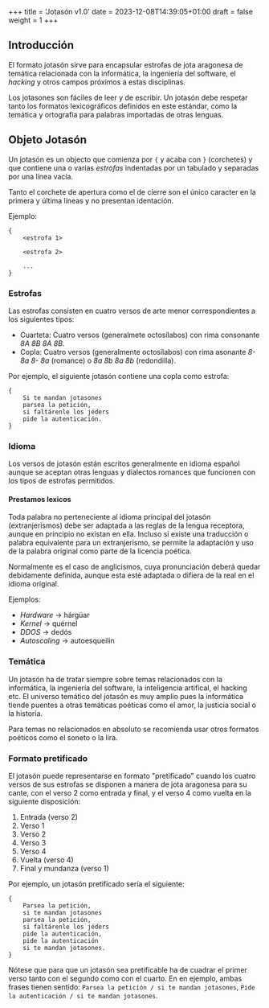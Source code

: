 +++
title = 'Jotasón v1.0'
date = 2023-12-08T14:39:05+01:00
draft = false
weight = 1
+++

## Introducción

El formato jotasón sirve para encapsular estrofas de jota aragonesa de temática relacionada con la informática, la ingeniería del software, el *hacking* y otros campos próximos a estas disciplinas.

Los jotasones son fáciles de leer y de escribir. Un jotasón debe respetar tanto los formatos lexicográficos definidos en este estándar, como la temática y ortografía para palabras importadas de otras lenguas.

## Objeto Jotasón

Un jotasón es un objecto que comienza por `{` y acaba con `}` (corchetes) y que contiene una o varias *estrofas* indentadas por un tabulado y separadas por una línea vacía.

Tanto el corchete de apertura como el de cierre son el único caracter en la primera y última líneas y no presentan identación.

Ejemplo:

	{
		<estrofa 1>
	
		<estrofa 2>
	
		...
	}


### Estrofas

Las estrofas consisten en cuatro versos de arte menor correspondientes a los siguientes tipos:

  - Cuarteta: Cuatro versos (generalmete octosílabos) con rima consonante *8A 8B 8A 8B*.
  - Copla: Cuatro versos (generalmente octosílabos) con rima asonante *8- 8a 8- 8a* (romance) o *8a 8b 8a 8b* (redondilla).

Por ejemplo, el siguiente jotasón contiene una copla como estrofa:

	{
		Si te mandan jotasones
		parsea la petición,
		si faltárenle los jéders
		pide la autenticación.
	}

### Idioma

Los versos de jotasón están escritos generalmente en idioma español aunque se aceptan otras lenguas y dialectos romances que funcionen con los tipos de estrofas permitidos.

#### Prestamos lexicos

Toda palabra no perteneciente al idioma principal del jotasón (extranjerismos) debe ser adaptada a las reglas de la lengua receptora, aunque en principio no existan en ella. Incluso si existe una traducción o palabra equivalente para un extranjerismo, se permite la adaptación y uso de la palabra original como parte de la licencia poética.

Normalmente es el caso de anglicismos, cuya pronunciación deberá quedar debidamente definida, aunque esta esté adaptada o difiera de la real en el idioma original.

Ejemplos:

  - *Hardware* -> hárgüar
  - *Kernel* -> quérnel
  - *DDOS* -> dedós
  - *Autoscaling* -> autoesqueilin

### Temática

Un jotasón ha de tratar siempre sobre temas relacionados con la informática, la ingeniería del software, la inteligencia artifical, el hacking etc. El universo temático del jotasón es muy amplio pues la informática tiende puentes a otras temáticas poéticas como el amor, la justicia social o la historia.

Para temas no relacionados en absoluto se recomienda usar otros formatos poéticos como el soneto o la lira.

### Formato pretificado

El jotasón puede representarse en formato "pretificado" cuando los cuatro versos de sus estrofas se disponen a manera de jota aragonesa para su cante, con el verso 2 como entrada y final, y el verso 4 como vuelta en la siguiente disposición:

  1. Entrada (verso 2)
  2. Verso 1
  3. Verso 2
  4. Verso 3
  5. Verso 4
  6. Vuelta (verso 4)
  7. Final y mundanza (verso 1)

Por ejemplo, un jotasón pretificado sería el siguiente:

	{
		Parsea la petición,
		si te mandan jotasones
		parsea la petición,
		si faltárenle los jéders
		pide la autenticación,
		pide la autenticación
		si te mandan jotasones.
	}

Nótese que para que un jotasón sea pretificable ha de cuadrar el primer verso tanto con el segundo como con el cuarto. En en ejemplo, ambas frases tienen sentido: `Parsea la petición / si te mandan jotasones`, `Pide la autenticación / si te mandan jotasones`.
